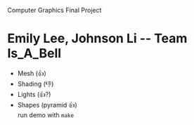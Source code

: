 Computer Graphics Final Project
# Emily Lee, Johnson Li -- Team Is_A_Bell
- Mesh (👍)
- Shading (👎)
- Lights (👍?)
- Shapes (pyramid 👍)  
run demo with `make`
